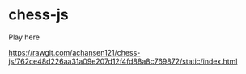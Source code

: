 # chess-js

Play here

https://rawgit.com/achansen121/chess-js/762ce48d226aa31a09e207d12f4fd88a8c769872/static/index.html

